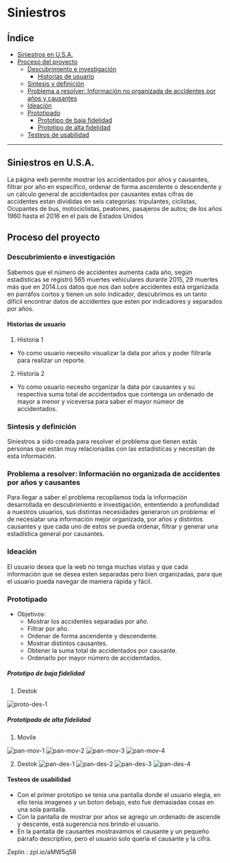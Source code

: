 # Siniestros

## Índice

* [Siniestros en U.S.A.](#siniestros-en-u.s.a.)
* [Proceso del proyecto](#proceso-del-proyecto)
    * [Descubrimiento e investigación](#descubrimiento-e-investigacion)
        * [Historias de usuario](#historias-de-usuarios)
    * [Sintesis y definición](#sintesis-y-definicion)
    * [Problema a resolver: Información no organizada de accidentes por años y causantes](#problema-a-resolver)
    * [Ideación](#ideacion)
    * [Prototipado](#prototipado)
        * [Prototipo de baja fidelidad](#prototipo-de-baja-fidelidad)
        * [Prototipo de alta fidelidad](#prototipo-de-alta-fidelidad)
    * [Testeos de usabilidad](#testeos-de-usabilidad)
***

## Siniestros en U.S.A.

La página web permite mostrar los accidentados por años y causantes, filtrar por año en específico, ordenar de forma ascendente o descendente y un cálculo general de accidentados por causantes estas cifras de accidentes estan divididas en seis categorías: tripulantes, ciclistas, Ocupantes de bus, motociclistas, peatones, pasajeros de autos; de los años 1960 hasta el 2016 en el país de Estados Unidos


## Proceso del proyecto

### Descubrimiento e investigación
Sabemos que el número de accidentes aumenta cada año, según estadísticas se registró 565 muertes vehiculares durante 2015, 29 muertes más que en 2014.Los datos que nos dan sobre accidentes está organizada en parráfos cortos y tienen un solo indicador, descubrimos es un tanto difícil encontrar datos de accidentes que esten por indicadores y separados por años.

#### Historias de usuario
1. Historia 1
* Yo como usuario necesito visualizar la data por años y poder filtrarla para realizar un reporte.
2. Historia 2
* Yo como usuario necesito organizar la data por causantes y su respectiva suma total de accidentados que contenga un ordenado de mayor a menor y viceversa para saber el mayor númeor de accidentados.

### Sintesis y definición
Siniestros a sido creada para resolver el problema que tienen estás personas que están muy relacionadas con las estadísticas y necesitan de esta información.

### Problema a resolver: Información no organizada de accidentes por años y causantes
Para llegar a saber el problema recopilamos toda la información desarrollada en descubrimiento e investigación, ententiendo a profundidad a nuestros usuarios, sus distintas necesidades generaron un problema: el de necesiatar una información mejor organizada, por años y distintos causantes y que cada uno de estos se pueda ordenar, filtrar y generar una estadística general por causantes. 

### Ideación
El usuario desea que la web no tenga muchas vistas y que cada información que se desea esten separadas pero bien organizadas, para que el usuario pueda navegar de mamera rápida y fácil.

### Prototipado

* Objetivos:
    * Mostrar los accidentes separadas por año.
    * Filtrar por año.
    * Ordenar de forma ascendente y descendente.
    * Mostrar distintos causantes.
    * Obtener la suma total de accidentados por causante.
    * Ordenarlo por mayor número de accidemtados.

##### Prototipo de baja fidelidad

1. Destok

![proto-des-1](https://user-images.githubusercontent.com/47751532/55963735-ffbcd480-5c38-11e9-9382-79c3270feff7.jpg)

##### Prototipado de alta fidelidad
1. Movile

![pan-mov-1](https://user-images.githubusercontent.com/47751532/55963667-e1ef6f80-5c38-11e9-9c53-e67e678a0cac.PNG)
![pan-mov-2](https://user-images.githubusercontent.com/47751532/55963679-e582f680-5c38-11e9-9b87-32320c7950f1.PNG)
![pan-mov-3](https://user-images.githubusercontent.com/47751532/55963685-eb78d780-5c38-11e9-98d0-1c4af52e12c7.PNG)
![pan-mov-4](https://user-images.githubusercontent.com/47751532/55963698-ee73c800-5c38-11e9-9482-4b7be69493f2.PNG)

2. Destok
![pan-des-1](https://user-images.githubusercontent.com/47751532/55963521-9e950100-5c38-11e9-8899-edd1607733d6.PNG)
![pan-des-2](https://user-images.githubusercontent.com/47751532/55963558-b076a400-5c38-11e9-8607-24bdaefa6c12.PNG)
![pan-des-3](https://user-images.githubusercontent.com/47751532/55963609-c2584700-5c38-11e9-9f1a-b4e3b1693269.PNG)
![pan-des-4](https://user-images.githubusercontent.com/47751532/55963635-d308bd00-5c38-11e9-9538-d9b1cb9f2ec7.PNG)

#### Testeos de usabilidad

* Con el primer prototipo se tenia una pantalla donde el usuario elegia, en ello tenia imagenes y un boton debajo, esto fue demasiadas cosas en una sola pantalla.
* Con la pantalla de mostrar por años se agrego un ordenado de ascende y descente, está sugerencia nos brindo el usuario.
* En la pantalla de causantes mostravamos el causante y un pequeño párrafo descriptivo, pero el usuario solo queria el causante y la cifra.

Zeplin : zpl.io/aMW5q5R
